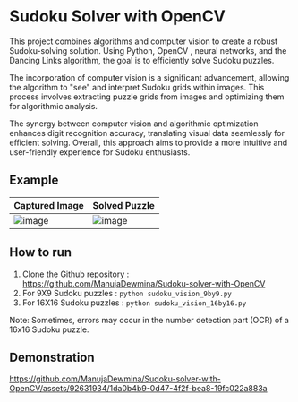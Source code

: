 # Sudoku Solver with OpenCV

This project combines algorithms and computer vision to create a robust Sudoku-solving solution. Using Python, OpenCV , neural networks, and the Dancing Links algorithm, the goal is to efficiently solve Sudoku puzzles. 

The incorporation of computer vision is a significant advancement, allowing the algorithm to "see" and interpret Sudoku grids within images. This process involves extracting puzzle grids from images and optimizing them for algorithmic analysis. 

The synergy between computer vision and algorithmic optimization enhances digit recognition accuracy, translating visual data seamlessly for efficient solving. Overall, this approach aims to provide a more intuitive and user-friendly experience for Sudoku enthusiasts.

## Example

| Captured Image         | Solved Puzzle          |
| ---------------------- | ---------------------- |
| ![image](https://github.com/ManujaDewmina/Sudoku-solver-with-OpenCV/blob/0e1a2182f8dba2cb8793df21980d147aae3421d3/Images/Solved/capture.jpg) | ![image](https://github.com/ManujaDewmina/Sudoku-solver-with-OpenCV/blob/0e1a2182f8dba2cb8793df21980d147aae3421d3/Images/Solved/answer.jpg) |

## How to run

1. Clone the Github repository : https://github.com/ManujaDewmina/Sudoku-solver-with-OpenCV
2. For 9X9 Sudoku puzzles : `python sudoku_vision_9by9.py` 
3. For 16X16 Sudoku puzzles : `python sudoku_vision_16by16.py` 

Note: Sometimes, errors may occur in the number detection part (OCR) of a 16x16 Sudoku puzzle.

## Demonstration

https://github.com/ManujaDewmina/Sudoku-solver-with-OpenCV/assets/92631934/1da0b4b9-0d47-4f2f-bea8-19fc022a883a


